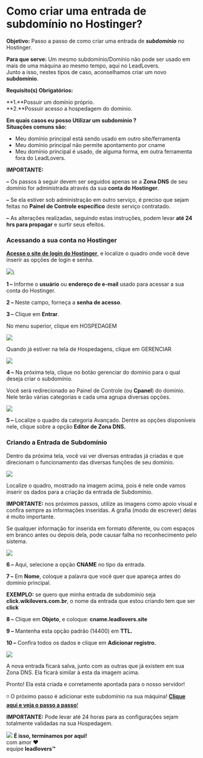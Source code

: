 # Como criar uma entrada de subdomínio no Hostinger?

**Objetivo:** Passo a passo de como criar uma entrada de _**subdomínio**_ no Hostinger.

**Para que serve:** Um mesmo subdomínio/Domínio não pode ser usado em mais de uma máquina ao mesmo tempo, aqui no LeadLovers.\
Junto a isso, nestes tipos de caso, aconselhamos criar um novo **subdomínio**.

**Requisito(s) Obrigatórios:**&#x20;

**1.**Possuir um domínio próprio.\
**2.**Possuir acesso a hospedagem do domínio.

**Em quais casos eu posso Utilizar um subdominio ?**\
**Situações comuns são:**

* Meu domínio principal está sendo usado em outro site/ferramenta
* Meu domínio principal não permite apontamento por cname
* Meu domínio principal é usado, de alguma forma, em outra ferramenta fora do LeadLovers.

**IMPORTANTE:**

**–** Os passos à seguir devem ser seguidos apenas se a **Zona DNS** de seu domínio for administrada através da sua **conta do Hostinger**.

**–** Se ela estiver sob administração em outro serviço, é preciso que sejam feitas no **Painel de Controle específico** deste serviço contratado.

**–** As alterações realizadas, seguindo estas instruções, podem levar **até 24 hrs para propagar** e surtir seus efeitos.

### **Acessando a sua conta no Hostinger** 

[**Acesse o site de login do Hostinger**](https://www.hostinger.com.br/cpanel-login), e localize o quadro onde você deve inserir as opções de login e senha.

![](https://legado.leadlovers.site/wp-content/uploads/2021/01/hostinger-login-300x294.png)\


**1 –** Informe o **usuário** ou **endereço de e-mail** usado para acessar a sua conta do Hostinger.

**2 –** Neste campo, forneça a **senha de acesso**.

**3 –** Clique em **Entrar**.

No menu superior, clique em HOSPEDAGEM

![](https://suporte.love/wp-content/uploads/2021/01/hospedagem-300x109.png)

Quando já estiver na tela de Hospedagens, clique em GERENCIAR

![](https://legado.leadlovers.site/wp-content/uploads/2021/01/1-1024x167.png)

**4 –** Na próxima tela, clique no botão gerenciar do domínio para o qual deseja criar o subdomínio.

Você será redirecionado ao Painel de Controle (ou **Cpanel**) do domínio. Nele terão várias categorias e cada uma agrupa diversas opções.

![](https://legado.leadlovers.site/wp-content/uploads/2021/01/2.png)

**5 –**  Localize o quadro da categoria Avançado. Dentre as opções disponíveis nele, clique sobre a opção **Editor de Zona DNS.**

### **Criando a Entrada de Subdomínio**

Dentro da próxima tela, você vai ver diversas entradas já criadas e que direcionam o funcionamento das diversas funções de seu domínio.

![](https://legado.leadlovers.site/wp-content/uploads/2021/01/3-1024x402.png)

Localize o quadro, mostrado na imagem acima, pois é nele onde vamos inserir os dados para a criação da entrada de Subdomínio.

**IMPORTANTE:** nos próximos passos, utilize as imagens como apoio visual e confira sempre as informações inseridas. A grafia (modo de escrever) delas é muito importante.

Se qualquer informação for inserida em formato diferente, ou com espaços em branco antes ou depois dela, pode causar falha no reconhecimento pelo sistema.

![](https://legado.leadlovers.site/wp-content/uploads/2021/01/4-1-1024x436.png)

**6 –** Aqui, selecione a opção **CNAME** no tipo da entrada.

**7 –** Em **Nome**, coloque a palavra que você quer que apareça antes do domínio principal.

**EXEMPLO:** se quero que minha entrada de subdomínio seja **click.wikilovers.com.br**, o nome da entrada que estou criando tem que ser **click**

**8 –** Clique em **Objeto**, e coloque: **cname.leadlovers.site**

**9 –** Mantenha esta opção padrão (14400) em **TTL.**

**10 –** Confira todos os dados e clique em **Adicionar registro.**

![](https://legado.leadlovers.site/wp-content/uploads/2021/01/5-1024x123.png)

A nova entrada ficará salva, junto com as outras que já existem em sua Zona DNS. Ela ficará similar à esta da imagem acima.

Pronto! Ela está criada e corretamente apontada para o nosso servidor!

◽ O próximo passo é adicionar este subdomínio na sua máquina! [**Clique aqui e veja o passo a passo**!](https://suporte.love/como-cadastrar-dominio-maquina/)

**IMPORTANTE:** Pode levar até 24 horas para as configurações sejam totalmente validadas na sua Hospedagem.

![](https://legado.leadlovers.site/wp-content/uploads/2020/09/1f3c1.svg) **É isso, terminamos por aqui!**\
com amor ❤\
equipe **leadlovers™**

